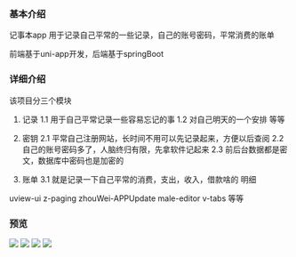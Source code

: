 ### 基本介绍

记事本app 用于记录自己平常的一些记录，自己的账号密码，平常消费的账单

前端基于uni-app开发，后端基于springBoot

### 详细介绍

  该项目分三个模块
1.  记录 
	1.1  用于自己平常记录一些容易忘记的事
	1.2  对自己明天的一个安排
	 等等
	
2.  密钥
2.1 平常自己注册网站，长时间不用可以先记录起来，方便以后查阅
2.2 自己的账号密码多了，人脑终归有限，先拿软件记起来
2.3 前后台数据都是密文，数据库中密码也是加密的

3.  账单
3.1 就是记录一下自己平常的消费，支出，收入，借款啥的 明细

 uview-ui
 z-paging
 zhouWei-APPUpdate
 male-editor
 v-tabs
 等等

### 预览

![](./doc/img/img1.png)
![](./doc/img/img2.png)
![](./doc/img/img3.png)
![](./doc/img/img4.png)